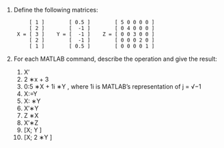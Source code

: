 1) Define the following matrices:

            [ 1 ]        [ 0.5 ]        [ 5 0 0 0 0 ]
            [ 2 ]        [  -1 ]        [ 0 4 0 0 0 ]
        X = [ 3 ]    Y = [  -1 ]    Z = [ 0 0 3 0 0 ]
            [ 2 ]        [  -1 ]        [ 0 0 0 2 0 ]
            [ 1 ]        [ 0.5 ]        [ 0 0 0 0 1 ]

2) For each MATLAB command, describe the operation and give the result:
    1) X′
    2) 2 ∗x + 3
    3) 0:5 ∗X + 1i ∗Y , where 1i is MATLAB’s representation of j = √−1
    4) X:=Y
    5) X: ∗Y
    6) X′∗Y
    7) Z ∗X
    8) X′∗Z
    9) [X; Y ]
    10) [X; 2 ∗Y ]
